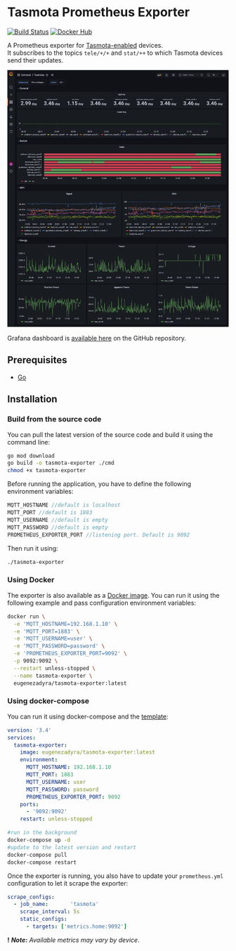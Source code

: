 # Tasmota Prometheus Exporter

[![Build Status](https://cloud.drone.io/api/badges/dyrkin/tasmota-exporter/status.svg?branch=master)](https://cloud.drone.io/dyrkin/luxmed-bot)
[![Docker Hub](https://img.shields.io/badge/image-latest-blue.svg?logo=docker&style=flat)](https://hub.docker.com/r/eugenezadyra/tasmota-exporter/tags/)

A Prometheus exporter for [Tasmota-enabled](https://tasmota.github.io/docs) devices.  
It subscribes to the topics `tele/+/+` and `stat/++` to which Tasmota devices send their updates.

![Grafana dashboard](grafana/dashboard.png)

Grafana dashboard is [available here](grafana/dashboard.json) on the GitHub repository.

## Prerequisites

* [Go](https://go.dev/doc/)

## Installation

### Build from the source code

You can pull the latest version of the source code and build it using the command line:

```bash
go mod download
go build -o tasmota-exporter ./cmd
chmod +x tasmota-exporter
```

Before running the application, you have to define the following environment variables:
```go
MQTT_HOSTNAME //default is localhost
MQTT_PORT //default is 1883
MQTT_USERNAME //default is empty
MQTT_PASSWORD //default is empty
PROMETHEUS_EXPORTER_PORT //listening port. Default is 9092
```

Then run it using:
```bash
./tasmota-exporter
```


### Using Docker

The exporter is also available as a [Docker image](https://hub.docker.com/r/eugenezadyra/tasmota-exporter/tags).
You can run it using the following example and pass configuration environment variables:

```bash
docker run \
  -e 'MQTT_HOSTNAME=192.168.1.10' \
  -e 'MQTT_PORT=1883' \
  -e 'MQTT_USERNAME=user' \
  -e 'MQTT_PASSWORD=password' \
  -e 'PROMETHEUS_EXPORTER_PORT=9092' \
  -p 9092:9092 \
  --restart unless-stopped \
  --name tasmota-exporter \
  eugenezadyra/tasmota-exporter:latest
```

### Using docker-compose

You can run it using docker-compose and the [template](compose/docker-compose.yml):

```yaml
version: '3.4'
services:
  tasmota-exporter:
    image: eugenezadyra/tasmota-exporter:latest
    environment:
      MQTT_HOSTNAME: 192.168.1.10
      MQTT_PORT: 1883
      MQTT_USERNAME: user
      MQTT_PASSWORD: password
      PROMETHEUS_EXPORTER_PORT: 9092
    ports:
      - '9092:9092'
    restart: unless-stopped
```

```bash
#run in the background
docker-compose up -d
#update to the latest version and restart
docker-compose pull
docker-compose restart
```

Once the exporter is running, you also have to update your `prometheus.yml` configuration to let it scrape the exporter:

```yaml
scrape_configs:
  - job_name:       'tasmota'
    scrape_interval: 5s
    static_configs:
      - targets: ['metrics.home:9092']
```

**!** ***Note:*** _Available metrics may vary by device_.